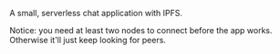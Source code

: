 A small, serverless chat application with IPFS.

Notice: you need at least two nodes to connect before the app works. Otherwise it'll just keep looking for peers.
